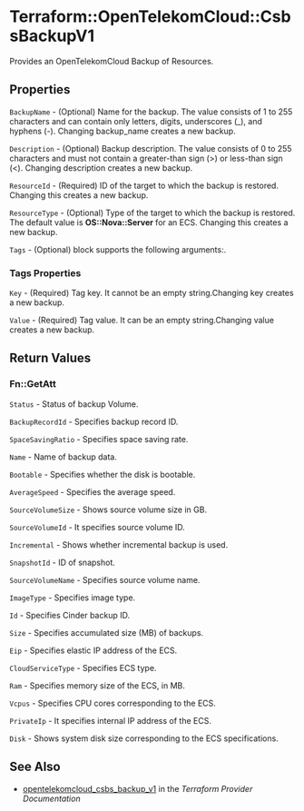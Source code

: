 # Terraform::OpenTelekomCloud::CsbsBackupV1

Provides an OpenTelekomCloud Backup of Resources.

## Properties

`BackupName` - (Optional) Name for the backup. The value consists of 1 to 255 characters and can contain only letters, digits, underscores (_), and hyphens (-). Changing backup_name creates a new backup.

`Description` - (Optional) Backup description. The value consists of 0 to 255 characters and must not contain a greater-than sign (>) or less-than sign (<). Changing description creates a new backup.

`ResourceId` - (Required) ID of the target to which the backup is restored. Changing this creates a new backup.

`ResourceType` - (Optional) Type of the target to which the backup is restored. The default value is **OS::Nova::Server** for an ECS. Changing this creates a new backup.

`Tags` - (Optional) block supports the following arguments:.

### Tags Properties

`Key` - (Required) Tag key. It cannot be an empty string.Changing key creates a new backup.

`Value` - (Required) Tag value. It can be an empty string.Changing value creates a new backup.


## Return Values

### Fn::GetAtt

`Status` -  Status of backup Volume.

`BackupRecordId` - Specifies backup record ID.

`SpaceSavingRatio` -  Specifies space saving rate.

`Name` - Name of backup data.

`Bootable` -  Specifies whether the disk is bootable.

`AverageSpeed` -  Specifies the average speed.

`SourceVolumeSize` -  Shows source volume size in GB.

`SourceVolumeId` -  It specifies source volume ID.

`Incremental` -  Shows whether incremental backup is used.

`SnapshotId` -  ID of snapshot.

`SourceVolumeName` -  Specifies source volume name.

`ImageType` - Specifies image type.

`Id` -  Specifies Cinder backup ID.

`Size` -  Specifies accumulated size (MB) of backups.

`Eip` - Specifies elastic IP address of the ECS.

`CloudServiceType` - Specifies ECS type.

`Ram` - Specifies memory size of the ECS, in MB.

`Vcpus` - Specifies CPU cores corresponding to the ECS.

`PrivateIp` - It specifies internal IP address of the ECS.

`Disk` - Shows system disk size corresponding to the ECS specifications.

## See Also

* [opentelekomcloud_csbs_backup_v1](https://www.terraform.io/docs/providers/opentelekomcloud/r/csbs_backup_v1.html) in the _Terraform Provider Documentation_